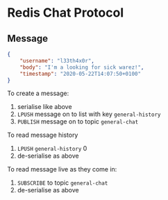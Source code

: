 Redis Chat Protocol
===================

Message
-------


```json
{
    "username": "l33th4x0r",
    "body": "I'm a looking for sick warez!",
    "timestamp": "2020-05-22T14:07:50+0100"
}
```

To create a message:

1. serialise like above
2. `LPUSH` message on to list with key `general-history`
3. `PUBLISH` message on to topic `general-chat`

To read message history

1. `LPUSH` `general-history` 0 <your prefered history>
2. de-serialise as above

To read message live as they come in:

1. `SUBSCRIBE` to topic `general-chat`
2. de-serialise as above
